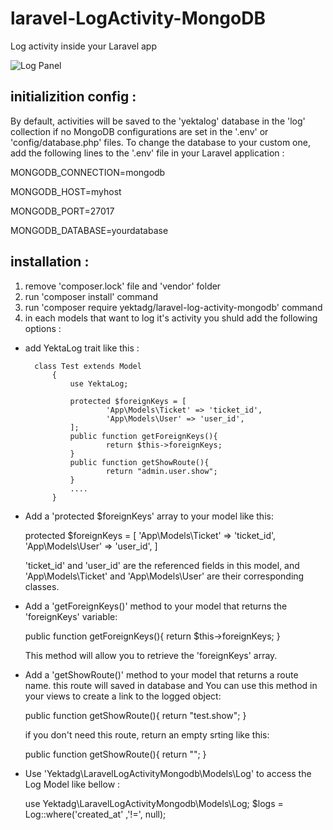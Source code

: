 # laravel-LogActivity-MongoDB
Log activity inside your Laravel app

![Log Panel](https://media.giphy.com/media/v1.Y2lkPTc5MGI3NjExZGYzMmQyYjhkMTQ3YjQwMTcxZmYzNzc0ZWRhMWE0MjkzYjhhNDY5NyZjdD1n/q8AtyHuv7QbrsJUxdZ/giphy.gif)



## initializition config :

By default, activities will be saved to the 'yektalog' database in the 'log' collection if no MongoDB configurations are set in the '.env' or 'config/database.php' files. To change the database to your custom one, add the following lines to the '.env' file in your Laravel application :

MONGODB_CONNECTION=mongodb 

MONGODB_HOST=myhost

MONGODB_PORT=27017

MONGODB_DATABASE=yourdatabase

## installation :

1. remove 'composer.lock' file and 'vendor' folder
2. run 'composer install' command
3. run 'composer require yektadg/laravel-log-activity-mongodb' command
4. in each models that want to log it's activity you shuld add the following options :
- add YektaLog trait like this : 
        
        class Test extends Model
            {
                use YektaLog;
                
                protected $foreignKeys = [
                        'App\Models\Ticket' => 'ticket_id', 
                        'App\Models\User' => 'user_id',
                ];
                public function getForeignKeys(){
                        return $this->foreignKeys;
                }
                public function getShowRoute(){
                        return "admin.user.show";
                }
                ....
            }

- Add a 'protected $foreignKeys' array to your model like this:
    
    protected $foreignKeys = 
    [
        'App\Models\Ticket' => 'ticket_id', 
        'App\Models\User' => 'user_id',
    ]

    'ticket_id' and 'user_id' are the referenced fields in this model, and 'App\Models\Ticket' and 'App\Models\User' are their corresponding classes.

- Add a 'getForeignKeys()' method to your model that returns the 'foreignKeys' variable:
    
    public function getForeignKeys(){
            return $this->foreignKeys;
        }

    This method will allow you to retrieve the 'foreignKeys' array.

- Add a 'getShowRoute()' method to your model that returns a route name. this route will saved in database and You can use this method in your views to create a link to the logged object:

    public function getShowRoute(){
        return "test.show";
    }

    if you don't need this route, return an empty srting like this:

    public function getShowRoute(){
        return "";
    }
    
* Use 'Yektadg\LaravelLogActivityMongodb\Models\Log' to access the Log Model like bellow :
    
    use Yektadg\LaravelLogActivityMongodb\Models\Log;
    $logs = Log::where('created_at' ,'!=', null);
